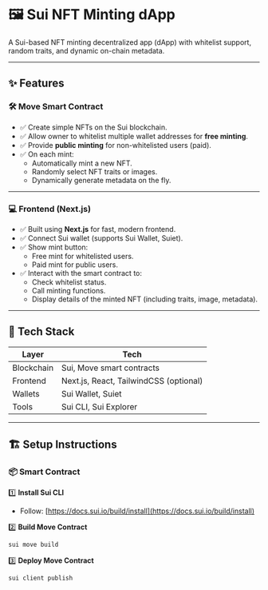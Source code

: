 # 🖼️ Sui NFT Minting dApp

A Sui-based NFT minting decentralized app (dApp) with whitelist support, random traits, and dynamic on-chain metadata.

---

## ✨ Features

### 🛠 **Move Smart Contract**
- ✅ Create simple NFTs on the Sui blockchain.
- ✅ Allow owner to whitelist multiple wallet addresses for **free minting**.
- ✅ Provide **public minting** for non-whitelisted users (paid).
- ✅ On each mint:
  - Automatically mint a new NFT.
  - Randomly select NFT traits or images.
  - Dynamically generate metadata on the fly.

---

### 💻 **Frontend (Next.js)**
- ✅ Built using **Next.js** for fast, modern frontend.
- ✅ Connect Sui wallet (supports Sui Wallet, Suiet).
- ✅ Show mint button:
  - Free mint for whitelisted users.
  - Paid mint for public users.
- ✅ Interact with the smart contract to:
  - Check whitelist status.
  - Call minting functions.
  - Display details of the minted NFT (including traits, image, metadata).

---

## 🚀 Tech Stack

| Layer        | Tech                       |
|-------------|----------------------------|
| Blockchain   | Sui, Move smart contracts  |
| Frontend     | Next.js, React, TailwindCSS (optional) |
| Wallets      | Sui Wallet, Suiet          |
| Tools        | Sui CLI, Sui Explorer      |

---

## 🏗 Setup Instructions

### 📦 Smart Contract

1️⃣ **Install Sui CLI**
- Follow: [https://docs.sui.io/build/install](https://docs.sui.io/build/install)

2️⃣ **Build Move Contract**
```bash
sui move build
```

3️⃣ **Deploy Move Contract**
```bash
sui client publish
```

